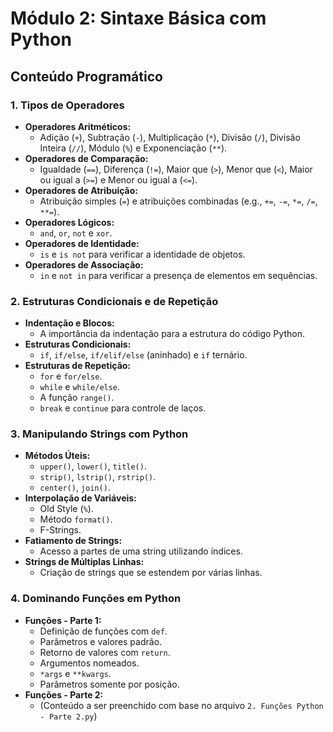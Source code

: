 # Módulo 2: Sintaxe Básica com Python

## Conteúdo Programático

### 1. Tipos de Operadores
- **Operadores Aritméticos:**
    - Adição (`+`), Subtração (`-`), Multiplicação (`*`), Divisão (`/`), Divisão Inteira (`//`), Módulo (`%`) e Exponenciação (`**`).
- **Operadores de Comparação:**
    - Igualdade (`==`), Diferença (`!=`), Maior que (`>`), Menor que (`<`), Maior ou igual a (`>=`) e Menor ou igual a (`<=`).
- **Operadores de Atribuição:**
    - Atribuição simples (`=`) e atribuições combinadas (e.g., `+=`, `-=`, `*=`, `/=`, `**=`).
- **Operadores Lógicos:**
    - `and`, `or`, `not` e `xor`.
- **Operadores de Identidade:**
    - `is` e `is not` para verificar a identidade de objetos.
- **Operadores de Associação:**
    - `in` e `not in` para verificar a presença de elementos em sequências.

### 2. Estruturas Condicionais e de Repetição
- **Indentação e Blocos:**
    - A importância da indentação para a estrutura do código Python.
- **Estruturas Condicionais:**
    - `if`, `if/else`, `if/elif/else` (aninhado) e `if` ternário.
- **Estruturas de Repetição:**
    - `for` e `for/else`.
    - `while` e `while/else`.
    - A função `range()`.
    - `break` e `continue` para controle de laços.

### 3. Manipulando Strings com Python
- **Métodos Úteis:**
    - `upper()`, `lower()`, `title()`.
    - `strip()`, `lstrip()`, `rstrip()`.
    - `center()`, `join()`.
- **Interpolação de Variáveis:**
    - Old Style (`%`).
    - Método `format()`.
    - F-Strings.
- **Fatiamento de Strings:**
    - Acesso a partes de uma string utilizando índices.
- **Strings de Múltiplas Linhas:**
    - Criação de strings que se estendem por várias linhas.

### 4. Dominando Funções em Python
- **Funções - Parte 1:**
    - Definição de funções com `def`.
    - Parâmetros e valores padrão.
    - Retorno de valores com `return`.
    - Argumentos nomeados.
    - `*args` e `**kwargs`.
    - Parâmetros somente por posição.
- **Funções - Parte 2:**
    - (Conteúdo a ser preenchido com base no arquivo `2. Funções Python - Parte 2.py`)
